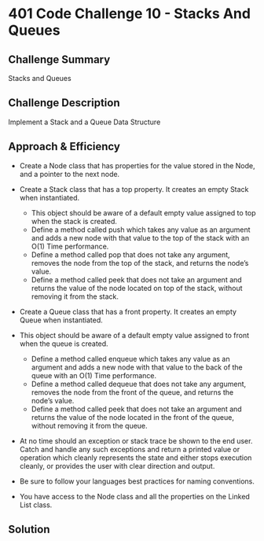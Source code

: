 # 401 Code Challenge 10 - Stacks And Queues

## Challenge Summary
Stacks and Queues

## Challenge Description
Implement a Stack and a Queue Data Structure

## Approach & Efficiency
* Create a Node class that has properties for the value stored in the Node, and a pointer to the next node.
* Create a Stack class that has a top property. It creates an empty Stack when instantiated.
  * This object should be aware of a default empty value assigned to top when the stack is created.
  * Define a method called push which takes any value as an argument and adds a new node with that value to the top of the stack with an O(1) Time performance.
  * Define a method called pop that does not take any argument, removes the node from the top of the stack, and returns the node’s value.
  * Define a method called peek that does not take an argument and returns the value of the node located on top of the stack, without removing it from the stack.

* Create a Queue class that has a front property. It creates an empty Queue when instantiated.
* This object should be aware of a default empty value assigned to front when the queue is created.
  * Define a method called enqueue which takes any value as an argument and adds a new node with that value to the back of the queue with an O(1) Time performance.
  * Define a method called dequeue that does not take any argument, removes the node from the front of the queue, and returns the node’s value.
  * Define a method called peek that does not take an argument and returns the value of the node located in the front of the queue, without removing it from the queue.

* At no time should an exception or stack trace be shown to the end user. Catch and handle any such exceptions and return a printed value or operation which cleanly represents the state and either stops execution cleanly, or provides the user with clear direction and output.
* Be sure to follow your languages best practices for naming conventions.

* You have access to the Node class and all the properties on the Linked List class.

## Solution
<!-- Embedded whiteboard image -->